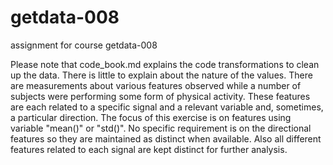 getdata-008
===========

assignment for course getdata-008

Please note that code_book.md explains the code transformations to clean up the data.
There is little to explain about the nature of the values.
There are measurements about various features observed while a number of subjects were performing some form of physical activity.
These features are each related to a specific signal and a relevant variable and, sometimes, a particular direction.
The focus of this exercise is on features using variable "mean()" or "std()".
No specific requirement is on the directional features so they are maintained as distinct when available. Also all different features related to each signal are kept distinct for further analysis.
